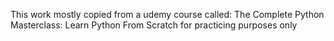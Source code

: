 This work mostly copied from a udemy course called: 
The Complete Python Masterclass: Learn Python From Scratch
for practicing purposes only
